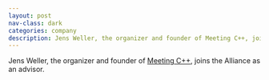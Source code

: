 ```yaml
---
layout: post
nav-class: dark
categories: company
description: Jens Weller, the organizer and founder of Meeting C++, joins the Alliance as an advisor.
---
```

Jens Weller, the organizer and founder of
<a href="https://meetingcpp.com/">Meeting C++</a>, joins the
Alliance as an advisor.
